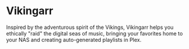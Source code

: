 # Vikingarr
Inspired by the adventurous spirit of the Vikings, Vikingarr helps you ethically "raid" the digital seas of music, bringing your favorites home to your NAS and creating auto-generated playlists in Plex.
